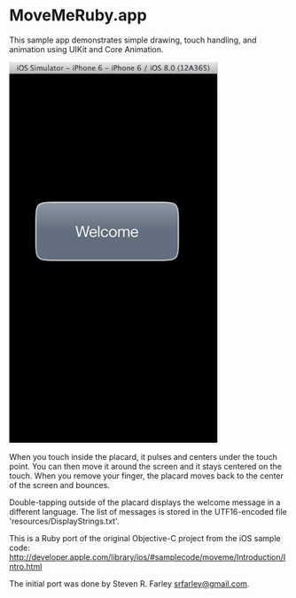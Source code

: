 MoveMeRuby.app
==============

This sample app demonstrates simple drawing, touch handling, and animation using UIKit and Core Animation.

![ScreenShot](screenshot.png)

When you touch inside the placard, it pulses and centers under the touch point. You can then move it around the screen and it stays centered on the touch. When you remove your finger, the placard moves back to the center of the screen and bounces.

Double-tapping outside of the placard displays the welcome message in a different language. The list of messages is stored in the UTF16-encoded file 'resources/DisplayStrings.txt'.

This is a Ruby port of the original Objective-C project from the iOS sample code: http://developer.apple.com/library/ios/#samplecode/moveme/Introduction/Intro.html

The initial port was done by Steven R. Farley <srfarley@gmail.com>.
